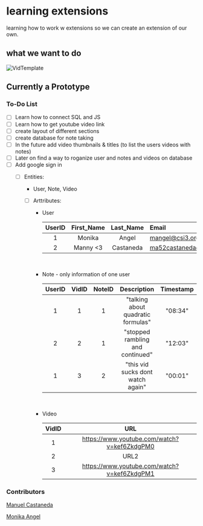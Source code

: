 # learning extensions
learning how to work w extensions so we can create an extension of our own.

## what we want to do

![VidTemplate](https://user-images.githubusercontent.com/56901904/119051704-5a789c80-b978-11eb-93b9-d23afdc9255e.jpg)


## Currently a Prototype



### To-Do List
- [ ] Learn how to connect SQL and JS
- [ ] Learn how to get youtube video link
- [ ] create layout of different sections
- [ ] create database for note taking 
- [ ] In the future add video thumbnails & titles (to list the users videos with notes)
- [ ] Later on find a way to roganize user and notes and videos on database
- [ ] Add google sign in
    - [ ] Entities:

        * User, Note, Video

        - [ ] Arttributes:

            * User

                UserID | First_Name | Last_Name | Email
                | :---: | :---: | :---: | :---
                1  | Monika | Angel | mangel@csi3.org
                2  | Manny <3  | Castaneda |ma52castaneda@gmail.com
                

            <br/>

            * Note - only information of one user

                UserID | VidID | NoteID | Description | Timestamp
                | :---: | :---: | :---: | :---: | :---:
                1  | 1 | 1 | "talking about quadratic formulas" | "08:34"
                2  | 2 | 1 | "stopped rambling and continued" | "12:03"
                1  | 3 | 2 | "this vid sucks dont watch again"| "00:01"
            
            <br/>
            
            * Video

                VidID | URL 
                | :---: | :---:
                1  | https://www.youtube.com/watch?v=kef6ZkdgPM0 
                2  | URL2 
                3  | https://www.youtube.com/watch?v=kef6ZkdgPM1

            


### Contributors
[Manuel Castaneda](https://github.com/Lucidreline)

[Monika Angel](https://github.com/Manikia)
